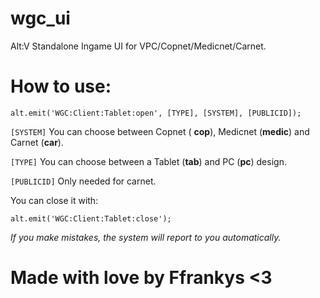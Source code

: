 # wgc_ui
Alt:V Standalone Ingame UI for VPC/Copnet/Medicnet/Carnet.

# How to use:
```
alt.emit('WGC:Client:Tablet:open', [TYPE], [SYSTEM], [PUBLICID]);
```

`[SYSTEM]` You can choose between Copnet ( **cop**), Medicnet (**medic**) and Carnet (**car**).

`[TYPE]` You can choose between a Tablet (**tab**) and PC (**pc**) design.

`[PUBLICID]` Only needed for carnet.


You can close it with:
```
alt.emit('WGC:Client:Tablet:close');
```

*If you make mistakes, the system will report to you automatically.*

# Made with love by Ffrankys <3
